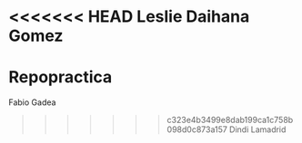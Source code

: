 <<<<<<< HEAD
Leslie Daihana Gomez
=======
# Repopractica
Fabio Gadea
>>>>>>> c323e4b3499e8dab199ca1c758b098d0c873a157
Dindi Lamadrid

